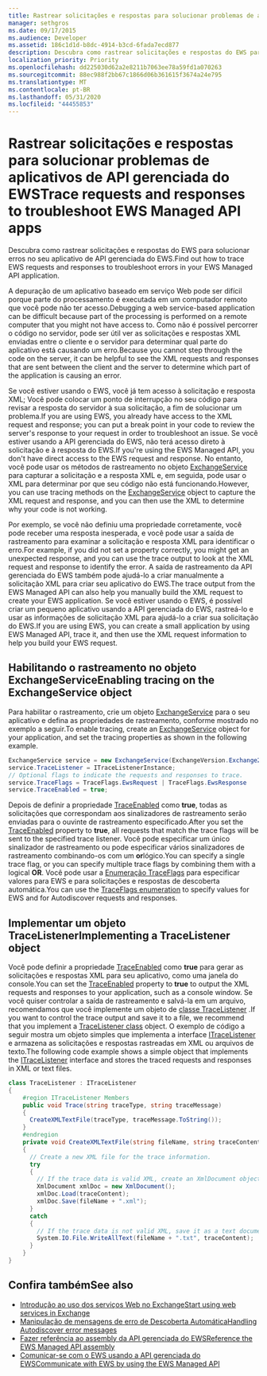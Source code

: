 ```yaml
---
title: Rastrear solicitações e respostas para solucionar problemas de aplicativos de API gerenciada do EWS
manager: sethgros
ms.date: 09/17/2015
ms.audience: Developer
ms.assetid: 186c1d1d-b8dc-4914-b3cd-6fada7ecd877
description: Descubra como rastrear solicitações e respostas do EWS para solucionar erros no seu aplicativo de API gerenciada do EWS.
localization_priority: Priority
ms.openlocfilehash: dd225030d62a2e8211b7063ee78a59fd1a070263
ms.sourcegitcommit: 88ec988f2bb67c1866d06b361615f3674a24e795
ms.translationtype: MT
ms.contentlocale: pt-BR
ms.lasthandoff: 05/31/2020
ms.locfileid: "44455853"
---
```

# <a name="trace-requests-and-responses-to-troubleshoot-ews-managed-api-apps"></a><span data-ttu-id="bc907-103">Rastrear solicitações e respostas para solucionar problemas de aplicativos de API gerenciada do EWS</span><span class="sxs-lookup"><span data-stu-id="bc907-103">Trace requests and responses to troubleshoot EWS Managed API apps</span></span>

<span data-ttu-id="bc907-104">Descubra como rastrear solicitações e respostas do EWS para solucionar erros no seu aplicativo de API gerenciada do EWS.</span><span class="sxs-lookup"><span data-stu-id="bc907-104">Find out how to trace EWS requests and responses to troubleshoot errors in your EWS Managed API application.</span></span>
  
<span data-ttu-id="bc907-105">A depuração de um aplicativo baseado em serviço Web pode ser difícil porque parte do processamento é executada em um computador remoto que você pode não ter acesso.</span><span class="sxs-lookup"><span data-stu-id="bc907-105">Debugging a web service-based application can be difficult because part of the processing is performed on a remote computer that you might not have access to.</span></span> <span data-ttu-id="bc907-106">Como não é possível percorrer o código no servidor, pode ser útil ver as solicitações e respostas XML enviadas entre o cliente e o servidor para determinar qual parte do aplicativo está causando um erro.</span><span class="sxs-lookup"><span data-stu-id="bc907-106">Because you cannot step through the code on the server, it can be helpful to see the XML requests and responses that are sent between the client and the server to determine which part of the application is causing an error.</span></span> 
  
<span data-ttu-id="bc907-107">Se você estiver usando o EWS, você já tem acesso à solicitação e resposta XML; Você pode colocar um ponto de interrupção no seu código para revisar a resposta do servidor à sua solicitação, a fim de solucionar um problema.</span><span class="sxs-lookup"><span data-stu-id="bc907-107">If you are using EWS, you already have access to the XML request and response; you can put a break point in your code to review the server's response to your request in order to troubleshoot an issue.</span></span> <span data-ttu-id="bc907-108">Se você estiver usando a API gerenciada do EWS, não terá acesso direto à solicitação e à resposta do EWS.</span><span class="sxs-lookup"><span data-stu-id="bc907-108">If you're using the EWS Managed API, you don't have direct access to the EWS request and response.</span></span> <span data-ttu-id="bc907-109">No entanto, você pode usar os métodos de rastreamento no objeto [ExchangeService](https://msdn.microsoft.com/library/microsoft.exchange.webservices.data.exchangeservice%28v=exchg.80%29.aspx) para capturar a solicitação e a resposta XML e, em seguida, pode usar o XML para determinar por que seu código não está funcionando.</span><span class="sxs-lookup"><span data-stu-id="bc907-109">However, you can use tracing methods on the [ExchangeService](https://msdn.microsoft.com/library/microsoft.exchange.webservices.data.exchangeservice%28v=exchg.80%29.aspx) object to capture the XML request and response, and you can then use the XML to determine why your code is not working.</span></span> 

<span data-ttu-id="bc907-110">Por exemplo, se você não definiu uma propriedade corretamente, você pode receber uma resposta inesperada, e você pode usar a saída de rastreamento para examinar a solicitação e resposta XML para identificar o erro.</span><span class="sxs-lookup"><span data-stu-id="bc907-110">For example, if you did not set a property correctly, you might get an unexpected response, and you can use the trace output to look at the XML request and response to identify the error.</span></span> <span data-ttu-id="bc907-111">A saída de rastreamento da API gerenciada do EWS também pode ajudá-lo a criar manualmente a solicitação XML para criar seu aplicativo do EWS.</span><span class="sxs-lookup"><span data-stu-id="bc907-111">The trace output from the EWS Managed API can also help you manually build the XML request to create your EWS application.</span></span> <span data-ttu-id="bc907-112">Se você estiver usando o EWS, é possível criar um pequeno aplicativo usando a API gerenciada do EWS, rastreá-lo e usar as informações de solicitação XML para ajudá-lo a criar sua solicitação do EWS.</span><span class="sxs-lookup"><span data-stu-id="bc907-112">If you are using EWS, you can create a small application by using EWS Managed API, trace it, and then use the XML request information to help you build your EWS request.</span></span> 
  
## <a name="enabling-tracing-on-the-exchangeservice-object"></a><span data-ttu-id="bc907-113">Habilitando o rastreamento no objeto ExchangeService</span><span class="sxs-lookup"><span data-stu-id="bc907-113">Enabling tracing on the ExchangeService object</span></span>
<span data-ttu-id="bc907-114"><a name="bk_EnableTracing"> </a></span><span class="sxs-lookup"><span data-stu-id="bc907-114"><a name="bk_EnableTracing"> </a></span></span>

<span data-ttu-id="bc907-115">Para habilitar o rastreamento, crie um objeto [ExchangeService](https://msdn.microsoft.com/library/microsoft.exchange.webservices.data.exchangeservice%28v=exchg.80%29.aspx) para o seu aplicativo e defina as propriedades de rastreamento, conforme mostrado no exemplo a seguir.</span><span class="sxs-lookup"><span data-stu-id="bc907-115">To enable tracing, create an [ExchangeService](https://msdn.microsoft.com/library/microsoft.exchange.webservices.data.exchangeservice%28v=exchg.80%29.aspx) object for your application, and set the tracing properties as shown in the following example.</span></span> 
  
```cs
ExchangeService service = new ExchangeService(ExchangeVersion.Exchange2010);
service.TraceListener = ITraceListenerInstance;
// Optional flags to indicate the requests and responses to trace.
service.TraceFlags = TraceFlags.EwsRequest | TraceFlags.EwsResponse
service.TraceEnabled = true;

```

<span data-ttu-id="bc907-116">Depois de definir a propriedade [TraceEnabled](https://msdn.microsoft.com/library/microsoft.exchange.webservices.data.exchangeservicebase.traceenabled%28v=exchg.80%29.aspx) como **true**, todas as solicitações que correspondam aos sinalizadores de rastreamento serão enviadas para o ouvinte de rastreamento especificado.</span><span class="sxs-lookup"><span data-stu-id="bc907-116">After you set the [TraceEnabled](https://msdn.microsoft.com/library/microsoft.exchange.webservices.data.exchangeservicebase.traceenabled%28v=exchg.80%29.aspx) property to **true**, all requests that match the trace flags will be sent to the specified trace listener.</span></span> <span data-ttu-id="bc907-117">Você pode especificar um único sinalizador de rastreamento ou pode especificar vários sinalizadores de rastreamento combinando-os com um **or**lógico.</span><span class="sxs-lookup"><span data-stu-id="bc907-117">You can specify a single trace flag, or you can specify multiple trace flags by combining them with a logical **OR**.</span></span> <span data-ttu-id="bc907-118">Você pode usar a [Enumeração TraceFlags](https://msdn.microsoft.com/library/microsoft.exchange.webservices.data.traceflags%28v=exchg.80%29.aspx) para especificar valores para EWS e para solicitações e respostas de descoberta automática.</span><span class="sxs-lookup"><span data-stu-id="bc907-118">You can use the [TraceFlags enumeration](https://msdn.microsoft.com/library/microsoft.exchange.webservices.data.traceflags%28v=exchg.80%29.aspx) to specify values for EWS and for Autodiscover requests and responses.</span></span> 
  
## <a name="implementing-a-tracelistener-object"></a><span data-ttu-id="bc907-119">Implementar um objeto TraceListener</span><span class="sxs-lookup"><span data-stu-id="bc907-119">Implementing a TraceListener object</span></span>
<span data-ttu-id="bc907-120"><a name="bk_traceListener"> </a></span><span class="sxs-lookup"><span data-stu-id="bc907-120"><a name="bk_traceListener"> </a></span></span>

<span data-ttu-id="bc907-121">Você pode definir a propriedade [TraceEnabled](https://msdn.microsoft.com/library/microsoft.exchange.webservices.data.exchangeservicebase.traceenabled%28v=exchg.80%29.aspx) como **true** para gerar as solicitações e respostas XML para seu aplicativo, como uma janela do console.</span><span class="sxs-lookup"><span data-stu-id="bc907-121">You can set the [TraceEnabled](https://msdn.microsoft.com/library/microsoft.exchange.webservices.data.exchangeservicebase.traceenabled%28v=exchg.80%29.aspx) property to **true** to output the XML requests and responses to your application, such as a console window.</span></span> <span data-ttu-id="bc907-122">Se você quiser controlar a saída de rastreamento e salvá-la em um arquivo, recomendamos que você implemente um objeto de [classe TraceListener](https://msdn.microsoft.com/library/system.diagnostics.tracelistener.aspx) .</span><span class="sxs-lookup"><span data-stu-id="bc907-122">If you want to control the trace output and save it to a file, we recommend that you implement a [TraceListener class](https://msdn.microsoft.com/library/system.diagnostics.tracelistener.aspx) object.</span></span> <span data-ttu-id="bc907-123">O exemplo de código a seguir mostra um objeto simples que implementa a interface [ITraceListener](https://msdn.microsoft.com/library/microsoft.exchange.webservices.data.itracelistener%28v=exchg.80%29.aspx) e armazena as solicitações e respostas rastreadas em XML ou arquivos de texto.</span><span class="sxs-lookup"><span data-stu-id="bc907-123">The following code example shows a simple object that implements the [ITraceListener](https://msdn.microsoft.com/library/microsoft.exchange.webservices.data.itracelistener%28v=exchg.80%29.aspx) interface and stores the traced requests and responses in XML or text files.</span></span> 
  
```cs
class TraceListener : ITraceListener
{
    #region ITraceListener Members
    public void Trace(string traceType, string traceMessage)
    {
      CreateXMLTextFile(traceType, traceMessage.ToString());
    }
    #endregion
    private void CreateXMLTextFile(string fileName, string traceContent)
    {
      // Create a new XML file for the trace information.
      try
      {
        // If the trace data is valid XML, create an XmlDocument object and save.
        XmlDocument xmlDoc = new XmlDocument();
        xmlDoc.Load(traceContent);
        xmlDoc.Save(fileName + ".xml");
      }
      catch
      {
        // If the trace data is not valid XML, save it as a text document.
        System.IO.File.WriteAllText(fileName + ".txt", traceContent);
      }
    }
}

```

## <a name="see-also"></a><span data-ttu-id="bc907-124">Confira também</span><span class="sxs-lookup"><span data-stu-id="bc907-124">See also</span></span>

- [<span data-ttu-id="bc907-125">Introdução ao uso dos serviços Web no Exchange</span><span class="sxs-lookup"><span data-stu-id="bc907-125">Start using web services in Exchange</span></span>](start-using-web-services-in-exchange.md)
- [<span data-ttu-id="bc907-126">Manipulação de mensagens de erro de Descoberta Automática</span><span class="sxs-lookup"><span data-stu-id="bc907-126">Handling Autodiscover error messages</span></span>](handling-autodiscover-error-messages.md)    
- [<span data-ttu-id="bc907-127">Fazer referência ao assembly da API gerenciada do EWS</span><span class="sxs-lookup"><span data-stu-id="bc907-127">Reference the EWS Managed API assembly</span></span>](how-to-reference-the-ews-managed-api-assembly.md)    
- [<span data-ttu-id="bc907-128">Comunicar-se com o EWS usando a API gerenciada do EWS</span><span class="sxs-lookup"><span data-stu-id="bc907-128">Communicate with EWS by using the EWS Managed API</span></span>](how-to-communicate-with-ews-by-using-the-ews-managed-api.md)
    

